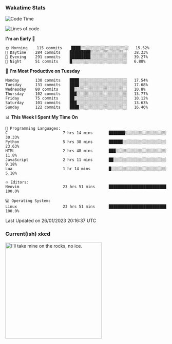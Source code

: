 ### Wakatime Stats
<!--START_SECTION:waka-->
![Code Time](http://img.shields.io/badge/Code%20Time-1%2C382%20hrs%2023%20mins-blue)

![Lines of code](https://img.shields.io/badge/From%20Hello%20World%20I%27ve%20Written-357%20Thousand%20lines%20of%20code-blue)

**I'm an Early 🐤** 

```text
🌞 Morning    115 commits    ████░░░░░░░░░░░░░░░░░░░░░   15.52% 
🌆 Daytime    284 commits    █████████░░░░░░░░░░░░░░░░   38.33% 
🌃 Evening    291 commits    █████████░░░░░░░░░░░░░░░░   39.27% 
🌙 Night      51 commits     █░░░░░░░░░░░░░░░░░░░░░░░░   6.88%

```
📅 **I'm Most Productive on Tuesday** 

```text
Monday       130 commits    ████░░░░░░░░░░░░░░░░░░░░░   17.54% 
Tuesday      131 commits    ████░░░░░░░░░░░░░░░░░░░░░   17.68% 
Wednesday    80 commits     ██░░░░░░░░░░░░░░░░░░░░░░░   10.8% 
Thursday     102 commits    ███░░░░░░░░░░░░░░░░░░░░░░   13.77% 
Friday       75 commits     ██░░░░░░░░░░░░░░░░░░░░░░░   10.12% 
Saturday     101 commits    ███░░░░░░░░░░░░░░░░░░░░░░   13.63% 
Sunday       122 commits    ████░░░░░░░░░░░░░░░░░░░░░   16.46%

```


📊 **This Week I Spent My Time On** 

```text
💬 Programming Languages: 
C                        7 hrs 14 mins       ███████░░░░░░░░░░░░░░░░░░   30.33% 
Python                   5 hrs 38 mins       ██████░░░░░░░░░░░░░░░░░░░   23.63% 
HTML                     2 hrs 48 mins       ███░░░░░░░░░░░░░░░░░░░░░░   11.8% 
JavaScript               2 hrs 11 mins       ██░░░░░░░░░░░░░░░░░░░░░░░   9.18% 
Lua                      1 hr 14 mins        █░░░░░░░░░░░░░░░░░░░░░░░░   5.18%

🔥 Editors: 
Neovim                   23 hrs 51 mins      █████████████████████████   100.0%

💻 Operating System: 
Linux                    23 hrs 51 mins      █████████████████████████   100.0%

```


 Last Updated on 26/01/2023 20:16:37 UTC
<!--END_SECTION:waka-->

### Current(ish) xkcd
<a id="xkcd-a" title="I'll take mine on the rocks, no ice." href="https://www.xkcd.com" target="_blank">
        <img align="center" id="xkcd-img" src="https://imgs.xkcd.com/comics/planet_killer_comet_margarita.png" alt="I'll take mine on the rocks, no ice." height=300 />
</a>
